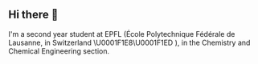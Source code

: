 ## Hi there 👋

I'm a second year student at EPFL (École Polytechnique Fédérale de Lausanne, in Switzerland \U0001F1E8\U0001F1ED
), in the Chemistry and Chemical Engineering section. 

